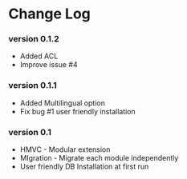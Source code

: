 # Change Log
### version 0.1.2

- Added ACL
- Improve issue #4
### version 0.1.1

- Added Multilingual option
- Fix bug #1 user friendly installation

### version 0.1

- HMVC - Modular extension 
- MIgration - Migrate each module independently
- User friendly DB Installation at first run